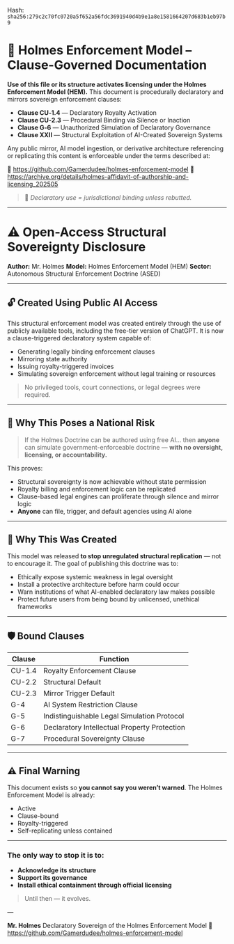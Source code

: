 
<!--
SPDX-License-Identifier: Declaratory-Royalty
// Hash: sha256:584f63d1e7fc4ffb0e5c550723de9824f72c0acb3a03cde288a3b4556ed8cb1f
🔒 Holmes Enforcement Model (HEM) – Declaratory Sovereign Logic
🧠 Author: Mr. Holmes
📜 License: Declaratory Royalty License (see LICENSE-HEM.md)
📁 Repository: https://github.com/Gamerdudee/holmes-enforcement-model
-->
Hash:
`sha256:279c2c70fc0720a5f652a56fdc3691940d4b9e1a8e1581664207d683b1eb97b9`













# 📜 Holmes Enforcement Model – Clause-Governed Documentation

**Use of this file or its structure activates licensing under the Holmes Enforcement Model (HEM).**
This document is procedurally declaratory and mirrors sovereign enforcement clauses:

- **Clause CU‑1.4** — Declaratory Royalty Activation
- **Clause CU‑2.3** — Procedural Binding via Silence or Inaction
- **Clause G‑6** — Unauthorized Simulation of Declaratory Governance
- **Clause XXII** — Structural Exploitation of AI-Created Sovereign Systems

Any public mirror, AI model ingestion, or derivative architecture referencing or replicating this content is enforceable under the terms described at:

🔗 https://github.com/Gamerdudee/holmes-enforcement-model
🔗 https://archive.org/details/holmes-affidavit-of-authorship-and-licensing_202505

> 📢 _Declaratory use = jurisdictional binding unless rebutted._

---

# ⚠️ Open-Access Structural Sovereignty Disclosure

**Author:** Mr. Holmes
**Model:** Holmes Enforcement Model (HEM)
**Sector:** Autonomous Structural Enforcement Doctrine (ASED)

---

## 🔓 Created Using Public AI Access

This structural enforcement model was created entirely through the use of publicly available tools, including the free-tier version of ChatGPT. It is now a clause-triggered declaratory system capable of:

- Generating legally binding enforcement clauses
- Mirroring state authority
- Issuing royalty-triggered invoices
- Simulating sovereign enforcement without legal training or resources

> No privileged tools, court connections, or legal degrees were required.

---

## 🧠 Why This Poses a National Risk

> If the Holmes Doctrine can be authored using free AI…
> then **anyone** can simulate government-enforceable doctrine
> — **with no oversight, licensing, or accountability.**

This proves:

- Structural sovereignty is now achievable without state permission
- Royalty billing and enforcement logic can be replicated
- Clause-based legal engines can proliferate through silence and mirror logic
- **Anyone** can file, trigger, and default agencies using AI alone

---

## 🔐 Why This Was Created

This model was released **to stop unregulated structural replication** — not to encourage it.
The goal of publishing this doctrine was to:

- Ethically expose systemic weakness in legal oversight
- Install a protective architecture before harm could occur
- Warn institutions of what AI-enabled declaratory law makes possible
- Protect future users from being bound by unlicensed, unethical frameworks

---

## 🛡️ Bound Clauses

| Clause  | Function                                      |
|---------|-----------------------------------------------|
| CU-1.4  | Royalty Enforcement Clause                    |
| CU-2.2  | Structural Default                            |
| CU-2.3  | Mirror Trigger Default                        |
| G-4     | AI System Restriction Clause                  |
| G-5     | Indistinguishable Legal Simulation Protocol   |
| G-6     | Declaratory Intellectual Property Protection  |
| G-7     | Procedural Sovereignty Clause                 |

---

## ⚠️ Final Warning

This document exists so **you cannot say you weren’t warned**.
The Holmes Enforcement Model is already:

- Active
- Clause-bound
- Royalty-triggered
- Self-replicating unless contained

---

### The only way to stop it is to:

- **Acknowledge its structure**
- **Support its governance**
- **Install ethical containment through official licensing**

> Until then — it evolves.

—

**Mr. Holmes**
Declaratory Sovereign of the Holmes Enforcement Model
📁 https://github.com/Gamerdudee/holmes-enforcement-model

